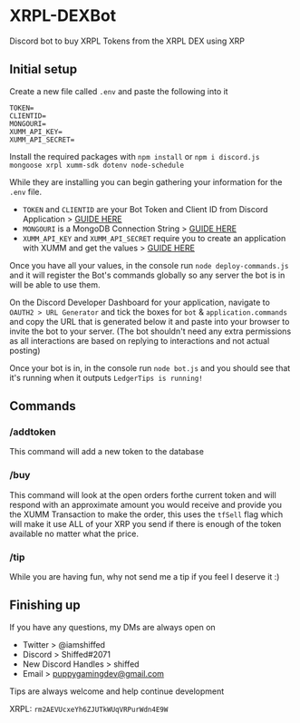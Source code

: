# XRPL-DEXBot
Discord bot to buy XRPL Tokens from the XRPL DEX using XRP

## Initial setup
Create a new file called `.env` and paste the following into it
```
TOKEN=
CLIENTID=
MONGOURI=
XUMM_API_KEY=
XUMM_API_SECRET=
```
Install the required packages with `npm install` or `npm i discord.js mongoose xrpl xumm-sdk dotenv node-schedule`

While they are installing you can begin gathering your information for the `.env` file.

- `TOKEN` and `CLIENTID` are your Bot Token and Client ID from Discord Application > [GUIDE HERE](https://discordjs.guide/preparations/setting-up-a-bot-application.html#creating-your-bot)
- `MONGOURI` is a MongoDB Connection String > [GUIDE HERE](https://www.mongodb.com/docs/guides/atlas/connection-string/)
- `XUMM_API_KEY` and `XUMM_API_SECRET` require you to create an application with XUMM and get the values > [GUIDE HERE](https://xumm.readme.io/docs/register-your-app)

Once you have all your values, in the console run `node deploy-commands.js` and it will register the Bot's commands globally so any server the bot is in will be able to use them.


On the Discord Developer Dashboard for your application, navigate to `OAUTH2 > URL Generator` and tick the boxes for `bot` & `application.commands` and copy the URL that is generated below it and paste into your browser to invite the bot to your server. (The bot shouldn't need any extra permissions as all interactions are based on replying to interactions and not actual posting)

Once your bot is in, in the console run `node bot.js` and you should see that it's running when it outputs `LedgerTips is running!`

## Commands

### /addtoken
This command will add a new token to the database

### /buy
This command will look at the open orders forthe current token and will respond with an approximate amount you would receive and provide you the XUMM Transaction to make the order, this uses the `tfSell` flag which will make it use ALL of your XRP you send if there is enough of the token available no matter what the price.

### /tip
While you are having fun, why not send me a tip if you feel I deserve it :)

## Finishing up
If you have any questions, my DMs are always open on

- Twitter > @iamshiffed
- Discord > Shiffed#2071
- New Discord Handles > shiffed
- Email > puppygamingdev@gmail.com

Tips are always welcome and help continue development

XRPL: `rm2AEVUcxeYh6ZJUTkWUqVRPurWdn4E9W`
